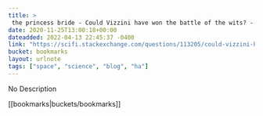 ```yaml
---
title: > 
 the princess bride - Could Vizzini have won the battle of the wits? - Science Fiction & Fantasy Stack Exchange
date: 2020-11-25T13:00:18+00:00
dateadded: 2022-04-13 22:45:37 -0400
link: "https://scifi.stackexchange.com/questions/113205/could-vizzini-have-won-the-battle-of-the-wits"
bucket: bookmarks
layout: urlnote
tags: ["space", "science", "blog", "ha"]
--- 
```

No Description
 <!-- end excerpt --> 
<div class='bucket'>[[bookmarks|buckets/bookmarks]]</div> 
